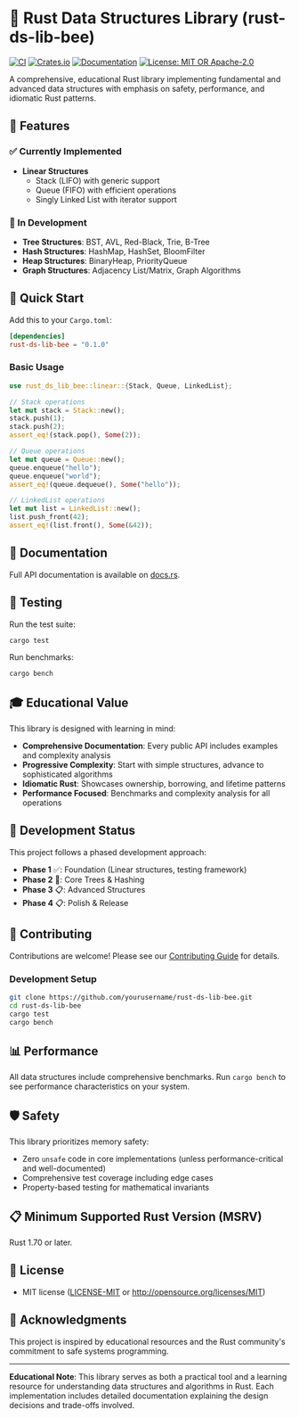 # 🐝 Rust Data Structures Library (rust-ds-lib-bee)

[![CI](https://github.com/yourusername/rust-ds-lib-bee/workflows/CI/badge.svg)](https://github.com/yourusername/rust-ds-lib-bee/actions)
[![Crates.io](https://img.shields.io/crates/v/rust-ds-lib-bee.svg)](https://crates.io/crates/rust-ds-lib-bee)
[![Documentation](https://docs.rs/rust-ds-lib-bee/badge.svg)](https://docs.rs/rust-ds-lib-bee)
[![License: MIT OR Apache-2.0](https://img.shields.io/badge/License-MIT%20OR%20Apache--2.0-blue.svg)](https://github.com/yourusername/rust-ds-lib-bee#license)

A comprehensive, educational Rust library implementing fundamental and advanced data structures with emphasis on safety, performance, and idiomatic Rust patterns.

## 🎯 Features

### ✅ Currently Implemented
- **Linear Structures**
  - Stack (LIFO) with generic support
  - Queue (FIFO) with efficient operations
  - Singly Linked List with iterator support

### 🚧 In Development
- **Tree Structures**: BST, AVL, Red-Black, Trie, B-Tree
- **Hash Structures**: HashMap, HashSet, BloomFilter
- **Heap Structures**: BinaryHeap, PriorityQueue
- **Graph Structures**: Adjacency List/Matrix, Graph Algorithms

## 🚀 Quick Start

Add this to your `Cargo.toml`:

```toml
[dependencies]
rust-ds-lib-bee = "0.1.0"
```

### Basic Usage

```rust
use rust_ds_lib_bee::linear::{Stack, Queue, LinkedList};

// Stack operations
let mut stack = Stack::new();
stack.push(1);
stack.push(2);
assert_eq!(stack.pop(), Some(2));

// Queue operations  
let mut queue = Queue::new();
queue.enqueue("hello");
queue.enqueue("world");
assert_eq!(queue.dequeue(), Some("hello"));

// LinkedList operations
let mut list = LinkedList::new();
list.push_front(42);
assert_eq!(list.front(), Some(&42));
```

## 📖 Documentation

Full API documentation is available on [docs.rs](https://docs.rs/rust-ds-lib-bee).

## 🧪 Testing

Run the test suite:

```bash
cargo test
```

Run benchmarks:

```bash
cargo bench
```

## 🎓 Educational Value

This library is designed with learning in mind:

- **Comprehensive Documentation**: Every public API includes examples and complexity analysis
- **Progressive Complexity**: Start with simple structures, advance to sophisticated algorithms
- **Idiomatic Rust**: Showcases ownership, borrowing, and lifetime patterns
- **Performance Focused**: Benchmarks and complexity analysis for all operations

## 🔧 Development Status

This project follows a phased development approach:

- **Phase 1** ✅: Foundation (Linear structures, testing framework)
- **Phase 2** 🚧: Core Trees & Hashing
- **Phase 3** 📋: Advanced Structures
- **Phase 4** 📋: Polish & Release

## 🤝 Contributing

Contributions are welcome! Please see our [Contributing Guide](docs/contributing.md) for details.

### Development Setup

```bash
git clone https://github.com/yourusername/rust-ds-lib-bee.git
cd rust-ds-lib-bee
cargo test
cargo bench
```

## 📊 Performance

All data structures include comprehensive benchmarks. Run `cargo bench` to see performance characteristics on your system.

## 🛡️ Safety

This library prioritizes memory safety:
- Zero `unsafe` code in core implementations (unless performance-critical and well-documented)
- Comprehensive test coverage including edge cases
- Property-based testing for mathematical invariants

## 📋 Minimum Supported Rust Version (MSRV)

Rust 1.70 or later.

## 📄 License

- MIT license ([LICENSE-MIT](LICENSE-MIT) or http://opensource.org/licenses/MIT)

## 🙏 Acknowledgments

This project is inspired by educational resources and the Rust community's commitment to safe systems programming.

---

**Educational Note**: This library serves as both a practical tool and a learning resource for understanding data structures and algorithms in Rust. Each implementation includes detailed documentation explaining the design decisions and trade-offs involved.
